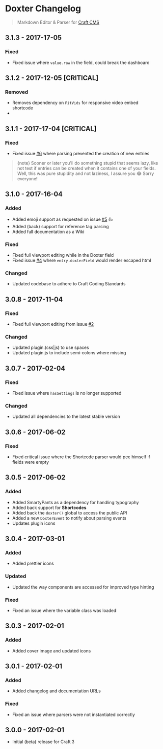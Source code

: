 # Doxter Changelog
> Markdown Editor & Parser for [Craft CMS](http://craftcms.com)

## 3.1.3 - 2017-17-05
### Fixed
- Fixed issue where `value.raw` in the field, could break the dashboard

## 3.1.2 - 2017-12-05 [CRITICAL]
### Removed
- Removes dependency on `FitVids` for responsive video embed shortcode
- 
## 3.1.1 - 2017-17-04 [CRITICAL]
### Fixed
- Fixed issue [#6](https://github.com/selvinortiz/craft-plugin-doxter/issues/6) where parsing prevented the creation of new entries

> {note} Sooner or later you'll do something stupid that seems lazy, like not test if entries can be created when it contains one of your fields. Well, this was pure stupidity and not laziness, I assure you 😂 Sorry everyone!

## 3.1.0 - 2017-16-04
### Added
- Added emoji support as requested on issue [#5](https://github.com/selvinortiz/craft-plugin-doxter/issues/5) 👍 
- Added (back) support for reference tag parsing
- Added full documentation as a Wiki

### Fixed
- Fixed full viewport editing while in the Doxter field
- Fixed issue [#4](https://github.com/selvinortiz/craft-plugin-doxter/issues/4) where `entry.doxterField` would render escaped html

### Changed
- Updated codebase to adhere to Craft Coding Standards

## 3.0.8 - 2017-11-04
### Fixed
- Fixed full viewport editing from issue [#2](https://github.com/selvinortiz/craft-plugin-doxter/issues/2)

### Changed
- Updated plugin.(css|js) to use spaces
- Updated plugin.js to include semi-colons where missing

## 3.0.7 - 2017-02-04
### Fixed
- Fixed issue where `hasSettings` is no longer supported

### Changed
- Updated all dependencies to the latest stable version

## 3.0.6 - 2017-06-02
### Fixed
- Fixed critical issue where the Shortcode parser would pee himself if fields were empty

## 3.0.5 - 2017-06-02
### Added
- Added SmartyPants as a dependency for handling typography
- Added back support for **Shortcodes**
- Added back the `doxter()` global to access the public API
- Added a new `DoxterEvent` to notify about parsing events
- Updates plugin icons

## 3.0.4 - 2017-03-01
### Added
- Added prettier icons

### Updated
- Updated the way components are accessed for improved type hinting

### Fixed
- Fixed an issue where the variable class was loaded

## 3.0.3 - 2017-02-01
### Added
- Added cover image and updated icons

## 3.0.1 - 2017-02-01
### Added
- Added changelog and documentation URLs

### Fixed
- Fixed an issue where parsers were not instantiated correctly

## 3.0.0 - 2017-02-01
- Initial (beta) release for Craft 3
